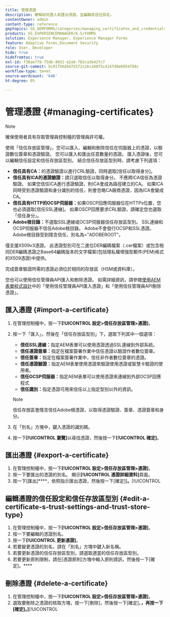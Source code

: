 ```yaml
---
title: 管理憑證
description: 瞭解如何匯入和匯出憑證，並編輯其信任設定。
contentOwner: admin
content-type: reference
geptopics: SG_AEMFORMS/categories/managing_certificates_and_credentials
products: SG_EXPERIENCEMANAGER/6.5/FORMS
solution: Experience Manager, Experience Manager Forms
feature: Adaptive Forms,Document Security
role: User, Developer
hide: true
hidefromtoc: true
exl-id: f38ae7f8-75db-4031-a2a8-782ca3b42fc7
source-git-commit: bc91f56d447d1f2c26c160f5c414fd0e6054f84c
workflow-type: tm+mt
source-wordcount: '646'
ht-degree: 0%

---
```


# 管理憑證 {#managing-certificates}

>[!NOTE]
> 
> 確保使用者具有存取管理員控制檯的管理員許可權。

使用「信任存放區管理」，您可以匯入、編輯和刪除信任在伺服器上的憑證，以驗證數位簽章和憑證驗證。 您可以匯入和匯出任意數量的憑證。 匯入憑證後，您可以編輯信任設定和信任存放區型別。 結合信任存放區型別時，請考慮下列選項：

* **信任具有CA：**&#x200B;的憑證驗證以進行CRL驗證，同時選取[信任以取得身分]。
* **信任具有ICA的憑證驗證：**&#x200B;請只選取信任以取得身分。 不應將ICA信任為憑證驗證。 如果您信任ICA進行憑證驗證，則ICA會成為路徑建立的CA。 如果ICA同時受到憑證驗證和身分識別的信任，則會忽略CA廠商憑證，因為ICA會變成CA。
* **信任具有HTTP的OCSP伺服器：**&#x200B;如果OSCP回應伺服器位在HTTPs位置，您也必須選取[信任SSL連線]。 如果OSCP回應要求CRL驗證，請確定您也選取「信任身分」。
* **Adobe根目錄：**&#x200B;不選取SSL連線或OCSP伺服器信任存放區型別。 SSL連線和OCSP伺服器不信任Adobe根目錄。 Adobe不會發行OCSP和SSL憑證。 Adobe根目錄受到隱含信任，別名為=&quot;ADOBEROOT&quot;。

僅支援X509v3憑證。 此憑證型別可在二進位DER編碼檔案（.cer檔案）或包含相同DER編碼憑證之Base64編碼版本的文字檔案(包括隱私權增強型郵件(PEM)格式的X509憑證)中提供。

完成簽章驗證所需的憑證必須位於相同的存放區（HSM或資料庫）。

您也可以使用信任管理員API匯入和刪除憑證。 如需詳細資訊，請參閱[使用AEM表單程式設計](https://www.adobe.com/go/learn_aemforms_programming_63)中的「使用信任管理員API匯入憑證」和「使用信任管理員API刪除憑證」。

## 匯入憑證 {#import-a-certificate}

1. 在管理控制檯中，按一下&#x200B;**[!UICONTROL 設定>信任存放區管理>憑證]**。
1. 按一下「匯入」，然後在「信任存放區型別」下，選取下列其中一個選項：

   * **信任SSL連線：**&#x200B;指定AEM表單可以使用憑證透過SSL連線到外部系統。
   * **信任憑證簽章：**&#x200B;指定在檔案簽署作業中信任憑證以驗證作者數位簽章。
   * **信任簽章：**&#x200B;指定在檔案簽署作業中，信任非作者數位簽章的憑證。
   * **信任憑證驗證：**&#x200B;指定AEM表單使用憑證來驗證使用憑證或智慧卡驗證的使用者。
   * **信任OCSP伺服器：**&#x200B;指定AEM表單可以使用憑證來連線到外部OCSP回應程式
   * **信任識別：**&#x200B;指定憑證可用來信任以上指定型別以外的資訊。

   >[!NOTE]
   >
   >信任存放區會隱含信任Adobe根憑證，以取得憑證驗證、簽章、憑證簽章和身分。

1. 在「別名」方塊中，鍵入憑證的識別碼。
1. 按一下&#x200B;**[!UICONTROL 瀏覽]**&#x200B;以尋找憑證，然後按一下&#x200B;**[!UICONTROL 確定]**。

## 匯出憑證 {#export-a-certificate}

1. 在管理控制檯中，按一下&#x200B;**[!UICONTROL 設定>信任存放區管理>憑證]**。
1. 按一下要匯出的憑證的別名。 顯示&#x200B;**[!UICONTROL 憑證詳細資料]**&#x200B;頁面。
1. 按一下[匯出]****，依照指示匯出憑證，然後按一下[確定]]**。**[!UICONTROL 

## 編輯憑證的信任設定和信任存放區型別 {#edit-a-certificate-s-trust-settings-and-trust-store-type}

1. 在管理控制檯中，按一下&#x200B;**[!UICONTROL 設定>信任存放區管理>憑證]**。
1. 按一下要編輯的憑證別名。
1. 按一下&#x200B;**[!UICONTROL 更新憑證]**。
1. 若要變更憑證的別名，請在「別名」方塊中鍵入新名稱。
1. 若要更新憑證的信任存放區型別，請選取適當的信任存放區型別。
1. 若要更新原則限制，請在[憑證原則]方塊中輸入原則資訊，然後按一下[確定]。****

## 刪除憑證 {#delete-a-certificate}

1. 在管理控制檯中，按一下&#x200B;**[!UICONTROL 設定>信任存放區管理>憑證]**。
1. 選取要刪除之憑證的核取方塊，按一下[刪除]，然後按一下[確定]。****，再按一下[確定]。]****[!UICONTROL 
